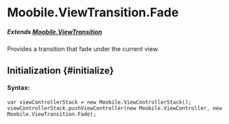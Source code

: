 Moobile.ViewTransition.Fade
================================================================================

##### Extends [Moobile.ViewTransition](../ViewTransition/ViewTransition.md)

Provides a transition that fade under the current view.

Initialization {#initialize}
--------------------------------------------------------------------------------

#### Syntax:

	var viewControllerStack = new Moobile.ViewControllerStack();
	viewControllerStack.pushViewController(new Moobile.ViewController, new Moobile.ViewTransition.Fade);

<div data-simulator-app="../../assets/classes/ViewTransition/ViewTransition.Fade.html"></div>